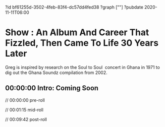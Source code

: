 ?id bf61255d-3502-4feb-83f4-dc57dd4fed38
?graph [""]
?pubdate 2020-11-11T06:00

# Show : An Album And Career That Fizzled, Then Came To Life 30 Years Later

Greg is inspired by research on the Soul to Soul  concert in Ghana in 1971 to dig out the Ghana Soundz compilation from 2002.

## 00:00:00 Intro: Coming Soon

// 00:00:00 pre-roll

// 00:01:15 mid-roll

// 00:09:42 post-roll
